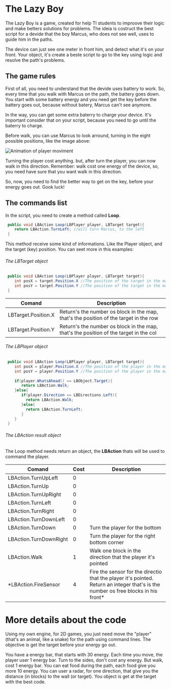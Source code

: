 # The Lazy Boy
The Lazy Boy is a game, created for help TI students to improove their logic and make betters solutions for problems.
The ideia is costruct the best script for a devide that the boy Marcus, who does not see well, uses to guide him in the paths.

The device can just see one meter in front him, and detect what it's on your front. Your object, it's create a beste script to go to the key using logic and resolve the path's problems.

## The game rules
First of all, you need to understand that the devide uses battery to work. So, every time that you walk with Marcus on the path, the battery goes down. You start with some battery energy and you need get the key before the battery goes out, because without batery, Marcus can't see anymore.

In the way, you can get some extra baterry to charge your device. It's important consider that on your script, because you need to go until the baterry to charge.

Before walk, you can use Marcus to look arround, turning in the eight possible positions, like the image above:

![Animation of player moviment](https://github.com/alissonrubim/LazySnake/blob/master/Screenshots/player-animation.gif)

Turning the player cost anything. but, after turn the player, you can now walk in this direction. Remember: walk cost one energy of the device, so, you need have sure that you want walk in this direction.

So, now, you need to find the better way to get on the key, before your energy goes out. Gook luck!

## The commands list
In the script, you need to create a method called **Loop**. 

 ```csharp
  public void LBAction Loop(LBPlayer player, LBTarget target){
     return LBAction.TurnLeft; //will turn Marcus, to the left
  }
 ```

This method receive some kind of informations. Like the Player object, and the target (key) position.
You can seet more in this examples:

###### The LBTarget object
 ```csharp
  public void LBAction Loop(LBPlayer player, LBTarget target){
     int posX = target.Position.X //The position of the target in the map
     int posY = target.Position.Y //The position of the target in the map
  }
 ```
 
Comand | Description
------------ | ------------- 
LBTarget.Position.X | Return's the number os block in the map, that's the position of the target in the row
LBTarget.Position.Y | Return's the number os block in the map, that's the position of the target in the col

###### The LBPlayer object
 ```csharp
  public void LBAction Loop(LBPlayer player, LBTarget target){
     int posX = player.Position.X //The position of the player in the map
     int posY = player.Position.Y //The position of the player in the map
     
     if(player.WhatsAhead() == LBObject.Target){
        return LBAction.Walk;
     }else{
        if(player.Direction == LBDirections.Left){
          return LBAction.Walk;
        }else{
          return LBAction.TurnLeft;
        }
     }
  }
 ```
###### The LBAction result object

The Loop method needs return an object, the **LBAction** thats will be used to command the player.

Comand | Cost | Description
------------ | ------------- | -------------
LBAction.TurnUpLeft | 0 |
LBAction.TurnUp | 0 |
LBAction.TurnUpRight | 0 |
LBAction.TurnLeft | 0  |
LBAction.TurnRight | 0 |
LBAction.TurnDownLeft | 0 | 
LBAction.TurnDown | 0 | Turn the player for the bottom
LBAction.TurnDownRight | 0 | Turn the player for the right bottom corner
LBAction.Walk | 1 | Walk one block in the direction that the player it's pointed
*LBAction.FireSensor | 4 | Fire the sensor for the directio that the player it's pointed. Return an integer that's is the number os free blocks in his front*


# More details about the code
Using my own engine, for 2D games, you just need move the "player" (that's an animal, like a snake) for the path using command lines.
The objective is get the target before your energy go out.

You have a energy bar, that starts with 30 energy.
Each time you move, the player user 1 energy bar. Turn to the sides, don't cost any energy. But walk, cost 1 energy bar.
You can eat food during the path, each food give you more 10 energy.
You can user a radar, for one direction, that give you the distance (in blocks) to the wall (or target).
You object is get at the target with the best code.




